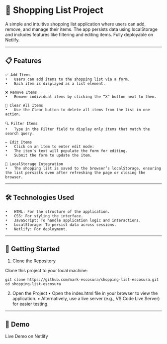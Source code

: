 # 🛒 Shopping List Project

A simple and intuitive shopping list application where users can add, remove, and manage their items. The app persists data using localStorage and includes features like filtering and editing items. Fully deployable on Netlify.

<hr>

## 📋 Features

    ✅ Add Items
    •	Users can add items to the shopping list via a form.
    •	Each item is displayed as a list element.

    ❌ Remove Items
    •	Remove individual items by clicking the “X” button next to them.

    🧹 Clear All Items
    •	Use the Clear button to delete all items from the list in one action.

    🔍 Filter Items
    •	Type in the Filter field to display only items that match the search query.

    ✏️ Edit Items
    •	Click on an item to enter edit mode:
    •	The item’s text will populate the form for editing.
    •	Submit the form to update the item.

    💾 LocalStorage Integration
    •	The shopping list is saved to the browser’s localStorage, ensuring the list persists even after refreshing the page or closing the browser.

<hr>

## 🛠️ Technologies Used

    •	HTML: For the structure of the application.
    •	CSS: For styling the interface.
    •	JavaScript: To handle application logic and interactions.
    •	LocalStorage: To persist data across sessions.
    •	Netlify: For deployment.

<hr>

## 🚀 Getting Started

1. Clone the Repository

Clone this project to your local machine:

    git clone https://github.com/mark-escosura/shopping-list-escosura.git
    cd shopping-list-escosura

2. Open the Project
   • Open the index.html file in your browser to view the application.
   • Alternatively, use a live server (e.g., VS Code Live Server) for easier testing.

<hr>

## 🌟 Demo

Live Demo on Netlify
